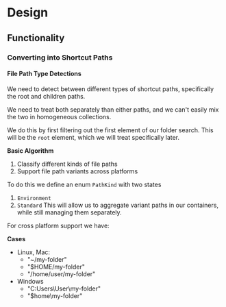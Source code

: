 # Design

## Functionality

### Converting into Shortcut Paths

#### File Path Type Detections

We need to detect between different types of shortcut paths,
specifically the root and children paths.

We need to treat both separately than either paths, and we can't easily
mix the two in homogeneous collections.

We do this by first filtering out the first element of our folder search.
This will be the `root` element, which we will treat specifically later.

**Basic Algorithm**

1. Classify different kinds of file paths
2. Support file path variants across platforms

To do this we define an enum `PathKind` with two states
1. `Environment`
2. `Standard`
This will allow us to aggregate variant paths in our containers,
while still managing them separately.

For cross platform support we have:

**Cases**

- Linux, Mac:
    - "~/my-folder"
    - "$HOME/my-folder"
    - "/home/user/my-folder"
- Windows
    - "C:Users\User\my-folder"
    - "$home\my-folder"
